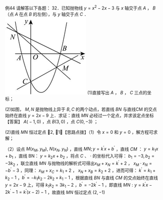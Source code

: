 例44 请解答以下各题： 32．已知抛物线 $y { = } x ^ { 2 } - 2 x - 3$ 与 $x$ 轴交于点 $A$ ， $B$ （点 $A$ 在点 $B$ 的左侧），与 $y$ 轴交于点 $C$ ．
![](<../../qs_image_DB/专题3-1_二次函数中的10类定值、定点问题（解析版）/464e1a7c6d1c9ba7954ca592a0f9c7f7ca843c7259f8471eb71dcd82505236ff.jpg>)
(1)直接写出 $A$ ， $B$ ， $C$ 三点的坐标；

(2)如图， $M , N$ 是抛物线上异于 $B , C$ 的两个动点，若直线 $B N$ 与直线CM 的交点始终在直线 $y = 2 x - 9$ 上．求证：直线 $M N$ 必经过一个定点，并求该定点坐标【答案】 $A { \big ( } { - } 1 , 0 { \big ) }$ ，点 $B \left( 3 , 0 \right)$ ，点 $C ( 0 , - 3 )$ ；

(2)直线 $M N$ 恒过定点 2, 1【思路点拨】（1）令 $x = 0$ 和 $y = 0$ ，解方程可求解；

（2）设点 $M ( x _ { M } , \ y _ { M } ) , \ N ( x _ { N } , \ y _ { N } )$ ，直线 $M N ; y = k ^ { \prime } x + b ^ { \prime }$ ，直线 $C M$ ： $y = k _ { 1 } x + b _ { 1 }$ ，直线 BN： $y = k _ { 2 } x + b _ { 2 }$ ，将点 $C$ 、 $\cdot$ 的坐标代入可得： $b _ { 1 } = - 3 , b _ { 2 } = - 3 k _ { 2 }$ ，联立直线 $M N$ 与抛物线的解析式可得出$x _ { { \scriptscriptstyle M } } + x _ { { \scriptscriptstyle N } } = k ^ { \prime } + 2$ ， $x _ { { \scriptscriptstyle M } } \cdot x _ { { \scriptscriptstyle N } } = - b ^ { \prime } - 3$ ，同理： $x _ { { \scriptscriptstyle M } } + x _ { { \scriptscriptstyle C } } = k _ { { \scriptscriptstyle 1 } } + 2$ ， $x _ { N } + x _ { B } = k _ { 2 } + 2$ ，进而可得： $k ^ { \prime } = k _ { 1 } + k _ { 2 } - 1$ ，$b ^ { \prime } = - k _ { 1 } k _ { 2 } - 2 k _ { 2 } + k _ { 1 } - 1$ ，根据直线 $B N$ 与直线 $C M$ 的交点始终在直线 $y = 2 x - 9$ 上，可得 $k _ { 1 } k _ { 2 } = 3 k _ { 1 } - 2$ ，$b ^ { \prime } = - 2 k ^ { \prime } - 1$ ，即直线 $M N { : } y = k ^ { \prime } x - 2 k ^ { \prime } - 1 = k ^ { \prime } ( x - 2 ) - 1$ ，故直线 $M N$ 恒过定点 $\left( 2 , - 1 \right)$
